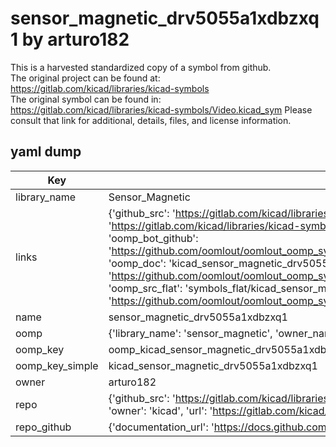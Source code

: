 # sensor_magnetic_drv5055a1xdbzxq1 by arturo182  
This is a harvested standardized copy of a symbol from github.  
The original project can be found at:  
https://gitlab.com/kicad/libraries/kicad-symbols  
The original symbol can be found in:
https://gitlab.com/kicad/libraries/kicad-symbols/Video.kicad_sym
Please consult that link for additional, details, files, and license information.  
## yaml dump  
| Key | Value |  
| --- | --- |  
| library_name | Sensor_Magnetic |  
| links | {'github_src': 'https://gitlab.com/kicad/libraries/kicad-symbols/Video.kicad_sym', 'github_src_repo': 'https://gitlab.com/kicad/libraries/kicad-symbols', 'oomp_bot': 'kicad_sensor_magnetic_drv5055a1xdbzxq1/working', 'oomp_bot_github': 'https://github.com/oomlout/oomlout_oomp_symbol_bot/tree/main/kicad_sensor_magnetic_drv5055a1xdbzxq1/working', 'oomp_doc': 'kicad_sensor_magnetic_drv5055a1xdbzxq1/working', 'oomp_doc_github': 'https://github.com/oomlout/oomlout_oomp_symbol_doc/tree/main/kicad_sensor_magnetic_drv5055a1xdbzxq1/working', 'oomp_src_flat': 'symbols_flat/kicad_sensor_magnetic_drv5055a1xdbzxq1/working', 'oomp_src_flat_github': 'https://github.com/oomlout/oomlout_oomp_symbol_src/tree/main/kicad_sensor_magnetic_drv5055a1xdbzxq1/working'} |  
| name | sensor_magnetic_drv5055a1xdbzxq1 |  
| oomp | {'library_name': 'sensor_magnetic', 'owner_name': 'kicad', 'symbol_name': 'sensor_magnetic_drv5055a1xdbzxq1'} |  
| oomp_key | oomp_kicad_sensor_magnetic_drv5055a1xdbzxq1 |  
| oomp_key_simple | kicad_sensor_magnetic_drv5055a1xdbzxq1 |  
| owner | arturo182 |  
| repo | {'github_src': 'https://gitlab.com/kicad/libraries/kicad-symbols/Video.kicad_sym', 'name': 'libraries/kicad-symbols', 'owner': 'kicad', 'url': 'https://gitlab.com/kicad/libraries/kicad-symbols'} |  
| repo_github | {'documentation_url': 'https://docs.github.com/rest/repos/repos#get-a-repository', 'message': 'Not Found'} |  


